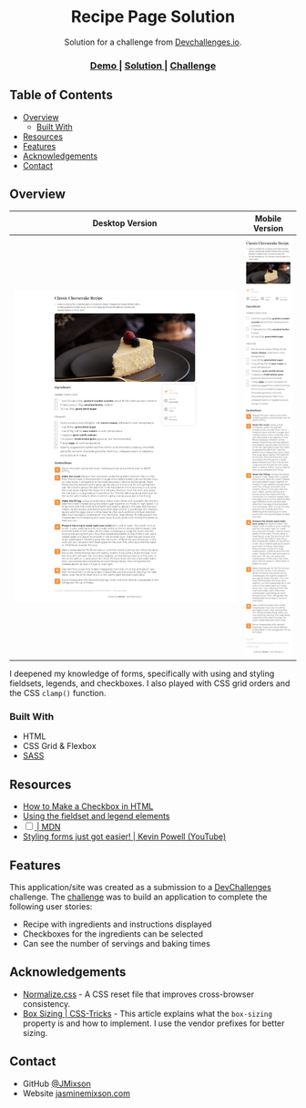 <!-- Please update value in the {}  -->

<h1 align="center">Recipe Page Solution</h1>

<div align="center">
   Solution for a challenge from  <a href="http://devchallenges.io" target="_blank">Devchallenges.io</a>.
</div>

<div align="center">
  <h3>
    <a href="https://jmixson-recipe-page.netlify.app/">
      Demo
    </a>
    <span> | </span>
    <a href="https://devchallenges.io/solutions/gfn5BDuxdbDnLd319Y8c">
      Solution
    </a>
    <span> | </span>
    <a href="https://devchallenges.io/challenges/OEKdUZ6xs0h99C38XVht">
      Challenge
    </a>
  </h3>
</div>

<!-- TABLE OF CONTENTS -->

## Table of Contents

- [Overview](#overview)
  - [Built With](#built-with)
- [Resources](#resources)
- [Features](#features)
- [Acknowledgements](#acknowledgements)
- [Contact](#contact)

<!-- OVERVIEW -->

## Overview

|          Desktop Version           |          Mobile Version          |
| :--------------------------------: | :------------------------------: |
| ![desktop screenshot](desktop.png) | ![mobile screenshot](mobile.png) |

I deepened my knowledge of forms, specifically with using and styling fieldsets, legends, and checkboxes. I also played with CSS grid orders and the CSS `clamp()` function.

### Built With

- HTML
- CSS Grid & Flexbox
- [SASS](https://sass-lang.com/)

## Resources

- [How to Make a Checkbox in HTML](https://blog.hubspot.com/website/html-checkbox)
- [Using the fieldset and legend elements](https://accessibility.blog.gov.uk/2016/07/22/using-the-fieldset-and-legend-elements/)
- [<input type="checkbox"> | MDN](https://developer.mozilla.org/en-US/docs/Web/HTML/Element/input/checkbox)
- [Styling forms just got easier! | Kevin Powell (YouTube)](https://www.youtube.com/watch?v=MRahw3qnRBQ&list=WL&index=9)

## Features

This application/site was created as a submission to a [DevChallenges](https://devchallenges.io/challenges) challenge. The [challenge](https://devchallenges.io/challenges/TtUjDt19eIHxNQ4n5jps) was to build an application to complete the following user stories:

- Recipe with ingredients and instructions displayed
- Checkboxes for the ingredients can be selected
- Can see the number of servings and baking times

## Acknowledgements

- [Normalize.css](https://necolas.github.io/normalize.css/) - A CSS reset file that improves cross-browser consistency.
- [Box Sizing | CSS-Tricks](https://css-tricks.com/box-sizing/) - This article explains what the `box-sizing` property is and how to implement. I use the vendor prefixes for better sizing.

## Contact

- GitHub [@JMixson](https://github.com/jmixson)
- Website [jasminemixson.com](https://jasminemixson.com)
